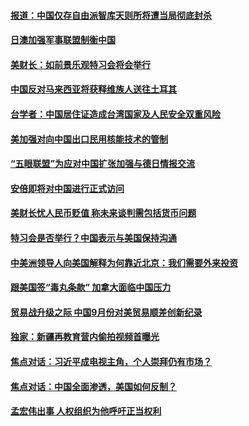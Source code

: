 #### [报道：中国仅存自由派智库天则所将遭当局彻底封杀](../pages/zyyyoeqqvi/4610908.md?t=10121533) 

#### [日澳加强军事联盟制衡中国](../pages/zyyyoeqqvi/4610800.md?t=10121533) 

#### [美财长：如前景乐观特习会将会举行](../pages/zyyyoeqqvi/4610784.md?t=10121533) 

#### [中国反对马来西亚将获释维族人送往土耳其](../pages/zyyyoeqqvi/4610714.md?t=10121533) 

#### [台学者：中国居住证造成台湾国家及人民安全双重风险](../pages/zyyyoeqqvi/4610673.md?t=10121533) 

#### [美加强对向中国出口民用核能技术的管制](../pages/zyyyoeqqvi/4610654.md?t=10121533) 

#### [“五眼联盟”为应对中国扩张加强与德日情报交流 ](../pages/zyyyoeqqvi/4610644.md?t=10121533) 

#### [安倍即将对中国进行正式访问](../pages/zyyyoeqqvi/4610598.md?t=10121533) 

#### [美财长忧人民币贬值 称未来谈判需包括货币问题](../pages/zyyyoeqqvi/4610589.md?t=10121533) 

#### [特习会是否举行？中国表示与美国保持沟通](../pages/zyyyoeqqvi/4610580.md?t=10121533) 

#### [中美洲领导人向美国解释为何靠近北京：我们需要外来投资](../pages/zyyyoeqqvi/4610516.md?t=10121533) 

#### [跟美国签“毒丸条款” 加拿大面临中国压力](../pages/zyyyoeqqvi/4610475.md?t=10121533) 

#### [贸易战升级之际 中国9月份对美贸易顺差创新纪录](../pages/zyyyoeqqvi/4610476.md?t=10121533) 

#### [独家：新疆再教育营内偷拍视频首曝光](../pages/zyyyoeqqvi/4610374.md?t=10121533) 

#### [焦点对话：习近平成电视主角，个人崇拜仍有市场？](../pages/zyyyoeqqvi/4609919.md?t=10121533) 

#### [焦点对话：中国全面渗透，美国如何反制？](../pages/zyyyoeqqvi/4609915.md?t=10121533) 

#### [孟宏伟出事  人权组织为他呼吁正当权利](../pages/zyyyoeqqvi/4609886.md?t=10121533) 

